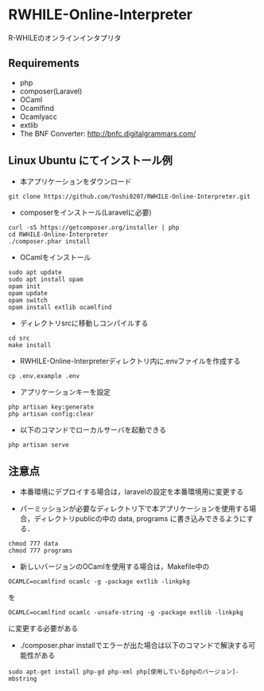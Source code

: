 # RWHILE-Online-Interpreter
R-WHILEのオンラインインタプリタ  

## Requirements
+ php
+ composer(Laravel)
+ OCaml
+ Ocamlfind
+ Ocamlyacc
+ extlib
+ The BNF Converter: http://bnfc.digitalgrammars.com/

## Linux Ubuntu にてインストール例
+ 本アプリケーションをダウンロード
```
git clone https://github.com/Yoshi0207/RWHILE-Online-Interpreter.git
```

+ composerをインストール(Laravelに必要)
```
curl -sS https://getcomposer.org/installer | php
cd RWHILE-Online-Interpreter
./composer.phar install
```

+ OCamlをインストール
```
sudo apt update
sudo apt install opam
opam init
opam update
opam switch
opam install extlib ocamlfind
```

+ ディレクトリsrcに移動しコンパイルする
```
cd src
make install
```

+ RWHILE-Online-Interpreterディレクトリ内に.envファイルを作成する
```
cp .env.example .env
```
<!--
+ .envファイルを各環境のデータベースの設定に合わせて書き換える
```
DB_CONNECTION=mysql
DB_HOST=127.0.0.1
DB_PORT=3306
DB_DATABASE=homestead
DB_USERNAME=homestead
DB_PASSWORD=secret
```

（例）sqlite3の場合  
```
DB_CONNECTION=sqlite
```
に変更し上記以外の項目は削除する

```
touch database/database.sqlite
php artisan migrate
```
-->
+ アプリケーションキーを設定
```
php artisan key:generate
php artisan config:clear
```

+ 以下のコマンドでローカルサーバを起動できる
```
php artisan serve
```

## 注意点
+ 本番環境にデプロイする場合は，laravelの設定を本番環境用に変更する

+ パーミッションが必要なディレクトリ下で本アプリケーションを使用する場合，ディレクトリpublicの中の data, programs に書き込みできるようにする．
```
chmod 777 data
chmod 777 programs
```

+ 新しいバージョンのOCamlを使用する場合は，Makefile中の
```
OCAMLC=ocamlfind ocamlc -g -package extlib -linkpkg
```
を
```
OCAMLC=ocamlfind ocamlc -unsafe-string -g -package extlib -linkpkg
```
に変更する必要がある

+ ./composer.phar installでエラーが出た場合は以下のコマンドで解決する可能性がある  
```
sudo apt-get install php-gd php-xml php[使用しているphpのバージョン]-mbstring
```
